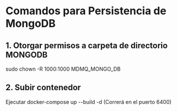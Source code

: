 # Comandos para Persistencia de MongoDB

## 1. Otorgar permisos a carpeta de directorio MONGODB

sudo chown -R 1000:1000 MDMQ_MONGO_DB

## 2. Subir contenedor

Ejecutar docker-compose up --build -d (Correrá en el puerto 6400)
